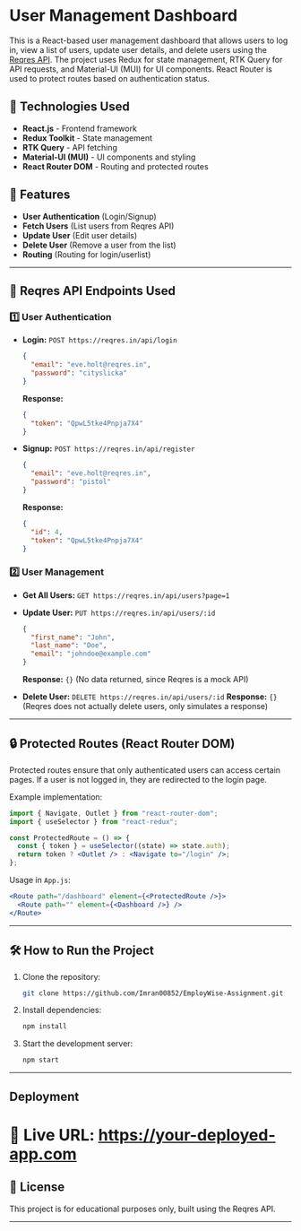 # User Management Dashboard

This is a React-based user management dashboard that allows users to log in, view a list of users, update user details, and delete users using the [Reqres API](https://reqres.in/). The project uses Redux for state management, RTK Query for API requests, and Material-UI (MUI) for UI components. React Router is used to protect routes based on authentication status.

## 🚀 Technologies Used

- **React.js** - Frontend framework
- **Redux Toolkit** - State management
- **RTK Query** - API fetching
- **Material-UI (MUI)** - UI components and styling
- **React Router DOM** - Routing and protected routes

## 🔑 Features

- **User Authentication** (Login/Signup)
- **Fetch Users** (List users from Reqres API)
- **Update User** (Edit user details)
- **Delete User** (Remove a user from the list)
- **Routing** (Routing for login/userlist)

---

## 📌 Reqres API Endpoints Used

### 1️⃣ **User Authentication**

- **Login:** `POST https://reqres.in/api/login`

  ```json
  {
    "email": "eve.holt@reqres.in",
    "password": "cityslicka"
  }
  ```

  **Response:**

  ```json
  {
    "token": "QpwL5tke4Pnpja7X4"
  }
  ```

- **Signup:** `POST https://reqres.in/api/register`
  ```json
  {
    "email": "eve.holt@reqres.in",
    "password": "pistol"
  }
  ```
  **Response:**
  ```json
  {
    "id": 4,
    "token": "QpwL5tke4Pnpja7X4"
  }
  ```

### 2️⃣ **User Management**

- **Get All Users:** `GET https://reqres.in/api/users?page=1`
- **Update User:** `PUT https://reqres.in/api/users/:id`

  ```json
  {
    "first_name": "John",
    "last_name": "Doe",
    "email": "johndoe@example.com"
  }
  ```

  **Response:** `{}` (No data returned, since Reqres is a mock API)

- **Delete User:** `DELETE https://reqres.in/api/users/:id`
  **Response:** `{}` (Reqres does not actually delete users, only simulates a response)

---

## 🔒 Protected Routes (React Router DOM)

Protected routes ensure that only authenticated users can access certain pages. If a user is not logged in, they are redirected to the login page.

Example implementation:

```jsx
import { Navigate, Outlet } from "react-router-dom";
import { useSelector } from "react-redux";

const ProtectedRoute = () => {
  const { token } = useSelector((state) => state.auth);
  return token ? <Outlet /> : <Navigate to="/login" />;
};
```

Usage in `App.js`:

```jsx
<Route path="/dashboard" element={<ProtectedRoute />}>
  <Route path="" element={<Dashboard />} />
</Route>
```

---

## 🛠 How to Run the Project

1. Clone the repository:
   ```sh
   git clone https://github.com/Imran00852/EmployWise-Assignment.git
   ```
2. Install dependencies:
   ```sh
   npm install
   ```
3. Start the development server:
   ```sh
   npm start
   ```

---

## Deployment

# 🚀 Live URL: https://your-deployed-app.com

## 📜 License

This project is for educational purposes only, built using the Reqres API.

---
